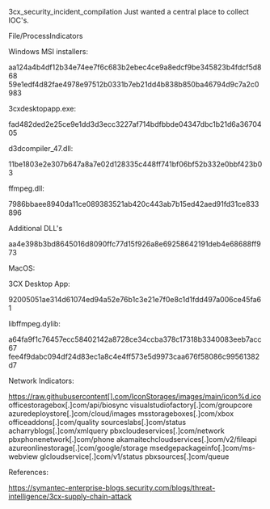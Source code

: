 3cx_security_incident_compilation
Just wanted a central place to collect IOC's.


File/ProcessIndicators

Windows MSI installers:

aa124a4b4df12b34e74ee7f6c683b2ebec4ce9a8edcf9be345823b4fdcf5d868
59e1edf4d82fae4978e97512b0331b7eb21dd4b838b850ba46794d9c7a2c0983

3cxdesktopapp.exe:

fad482ded2e25ce9e1dd3d3ecc3227af714bdfbbde04347dbc1b21d6a3670405

d3dcompiler_47.dll:

11be1803e2e307b647a8a7e02d128335c448ff741bf06bf52b332e0bbf423b03

ffmpeg.dll:

7986bbaee8940da11ce089383521ab420c443ab7b15ed42aed91fd31ce833896

Additional DLL's

aa4e398b3bd8645016d8090ffc77d15f926a8e69258642191deb4e68688ff973


MacOS:

3CX Desktop App:

92005051ae314d61074ed94a52e76b1c3e21e7f0e8c1d1fdd497a006ce45fa61

libffmpeg.dylib:

a64fa9f1c76457ecc58402142a8728ce34ccba378c17318b3340083eeb7acc67 
fee4f9dabc094df24d83ec1a8c4e4ff573e5d9973caa676f58086c99561382d7


Network Indicators:

https://raw.githubusercontent[].com/IconStorages/images/main/icon%d.ico
officestoragebox[.]com/api/biosync
visualstudiofactory[.]com/groupcore
azuredeploystore[.]com/cloud/images
msstorageboxes[.]com/xbox
officeaddons[.]com/quality
sourceslabs[.]com/status
acharryblogs[.]com/xmlquery
pbxcloudeservices[.]com/network
pbxphonenetwork[.]com/phone
akamaitechcloudservices[.]com/v2/fileapi
azureonlinestorage[.]com/google/storage
msedgepackageinfo[.]com/ms-webview
glcloudservice[.]com/v1/status
pbxsources[.]com/queue


References:

https://symantec-enterprise-blogs.security.com/blogs/threat-intelligence/3cx-supply-chain-attack

